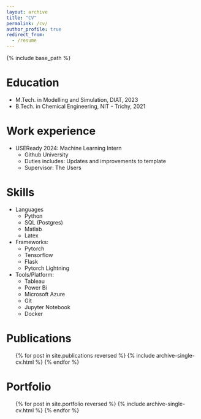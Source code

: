 ```yaml
---
layout: archive
title: "CV"
permalink: /cv/
author_profile: true
redirect_from:
  - /resume
---
```


{% include base_path %}

Education
======
* M.Tech. in Modelling and Simulation, DIAT, 2023
* B.Tech. in Chemical Engineering, NIT - Trichy, 2021

Work experience
======
* USEReady 2024: Machine Learning Intern
  * Github University
  * Duties includes: Updates and improvements to template
  * Supervisor: The Users


Skills
======

* Languages
  * Python
  * SQL (Postgres)
  * Matlab
  * Latex
* Frameworks: 
  * Pytorch
  * Tensorflow
  * Flask
  * Pytorch Lightning
* Tools/Platform:
  * Tableau
  * Power Bi
  * Microsoft Azure
  * Git
  * Jupyter Notebook
  * Docker

Publications
======
  <ul>{% for post in site.publications reversed %}
    {% include archive-single-cv.html %}
  {% endfor %}</ul>
  

Portfolio
======
  <ul>{% for post in site.portfolio reversed %}
    {% include archive-single-cv.html %}
  {% endfor %}</ul>

<!-- Talks
======
  <ul>{% for post in site.talks reversed %}
    {% include archive-single-talk-cv.html  %}
  {% endfor %}</ul>
  
Teaching
======
  <ul>{% for post in site.teaching reversed %}
    {% include archive-single-cv.html %}
  {% endfor %}</ul>
  
Service and leadership
======
* Currently signed in to 43 different slack teams -->
